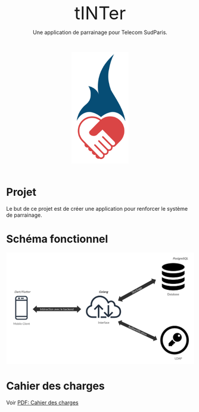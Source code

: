 <div align="center">

<font size="100">
tINTer
</font>

Une application de parrainage pour Telecom SudParis.

&nbsp;

<img src="./Documentation/tINTer_logo.png" alt="Logo tINTer" height="300"/>

</div>
&nbsp;
&nbsp;

# Projet
Le but de ce projet est de créer une application pour renforcer le système de parrainage.

# Schéma fonctionnel
<div align="center">
<img src="./Documentation/Overview.png" alt="Logo tINTer" height="300"/>
</div>

# Cahier des charges
Voir [PDF: Cahier des charges](Documentation/Cahier%20des%20charges.pdf)